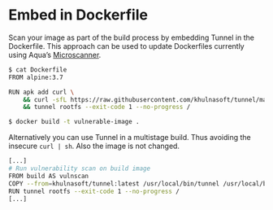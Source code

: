 # Embed in Dockerfile

Scan your image as part of the build process by embedding Tunnel in the
Dockerfile. This approach can be used to update Dockerfiles currently using
Aqua’s [Microscanner][microscanner].

```bash
$ cat Dockerfile
FROM alpine:3.7

RUN apk add curl \
    && curl -sfL https://raw.githubusercontent.com/khulnasoft/tunnel/main/contrib/install.sh | sh -s -- -b /usr/local/bin \
    && tunnel rootfs --exit-code 1 --no-progress /

$ docker build -t vulnerable-image .
```
Alternatively you can use Tunnel in a multistage build. Thus avoiding the
insecure `curl | sh`. Also the image is not changed.
```bash
[...]
# Run vulnerability scan on build image
FROM build AS vulnscan
COPY --from=khulnasoft/tunnel:latest /usr/local/bin/tunnel /usr/local/bin/tunnel
RUN tunnel rootfs --exit-code 1 --no-progress /
[...]
```

[microscanner]: https://github.com/aquasecurity/microscanner
